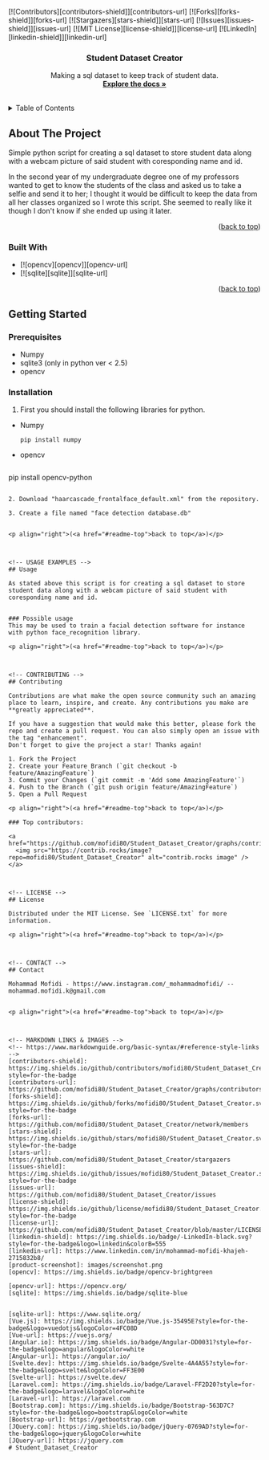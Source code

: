 <a id="readme-top"></a>

[![Contributors][contributors-shield]][contributors-url]
[![Forks][forks-shield]][forks-url]
[![Stargazers][stars-shield]][stars-url]
[![Issues][issues-shield]][issues-url]
[![MIT License][license-shield]][license-url]
[![LinkedIn][linkedin-shield]][linkedin-url]


 
<!-- PROJECT LOGO -->
<!-- <br />
<div align="center">
  <a href="https://github.com/mofidi80/Student_Dataset_Creator">
    <img src="images/logo.png" alt="Logo" width="80" height="80">
  </a> 
  -->

<h3 align="center">Student Dataset Creator</h3>

  <p align="center">
    Making a sql dataset to keep track of student data.
    <br />
    <a href="https://github.com/mofidi80/Student_Dataset_Creator"><strong>Explore the docs »</strong></a>
    <br />
    <br />
  </p>
</div>



<!-- TABLE OF CONTENTS -->
<details>
  <summary>Table of Contents</summary>
  <ol>
    <li>
      <a href="#about-the-project">About The Project</a>
      <ul>
        <li><a href="#built-with">Built With</a></li>
      </ul>
    </li>
    <li>
      <a href="#getting-started">Getting Started</a>
      <ul>
        <li><a href="#prerequisites">Prerequisites</a></li>
        <li><a href="#installation">Installation</a></li>
      </ul>
    </li>
    <li><a href="#usage">Usage</a></li>
    <li><a href="#contributing">Contributing</a></li>
    <li><a href="#license">License</a></li>
    <li><a href="#contact">Contact</a></li>
  </ol>
</details>



<!-- ABOUT THE PROJECT -->
## About The Project
<!-- 
[![Product Name Screen Shot][product-screenshot]](https://example.com) -->

Simple python script for creating a sql dataset to store student data along with a webcam picture of said student with coresponding name and id.

In the second year of my undergraduate degree one of my professors wanted to get to know the students of the class and asked us to take a selfie and send it to her; I thought it would be difficult to keep the data from all her classes organized so I wrote this script. She seemed to really like it though I don't know if she ended up using it later.

<p align="right">(<a href="#readme-top">back to top</a>)</p>



### Built With

* [![opencv][opencv]][opencv-url]
* [![sqlite][sqlite]][sqlite-url]


<p align="right">(<a href="#readme-top">back to top</a>)</p>



<!-- GETTING STARTED -->
## Getting Started
 
### Prerequisites

* Numpy
* sqlite3 (only in python ver < 2.5)
* opencv

### Installation

1. First you should install the following libraries for python.
* Numpy
  ```console
  pip install numpy
  ```

* opencv
  ```console
pip install opencv-python
```

2. Download "haarcascade_frontalface_default.xml" from the repository.

3. Create a file named "face detection database.db"


<p align="right">(<a href="#readme-top">back to top</a>)</p>



<!-- USAGE EXAMPLES -->
## Usage

As stated above this script is for creating a sql dataset to store student data along with a webcam picture of said student with coresponding name and id.


### Possible usage
This may be used to train a facial detection software for instance with python face_recognition library.

<p align="right">(<a href="#readme-top">back to top</a>)</p>



<!-- CONTRIBUTING -->
## Contributing

Contributions are what make the open source community such an amazing place to learn, inspire, and create. Any contributions you make are **greatly appreciated**.

If you have a suggestion that would make this better, please fork the repo and create a pull request. You can also simply open an issue with the tag "enhancement".
Don't forget to give the project a star! Thanks again!

1. Fork the Project
2. Create your Feature Branch (`git checkout -b feature/AmazingFeature`)
3. Commit your Changes (`git commit -m 'Add some AmazingFeature'`)
4. Push to the Branch (`git push origin feature/AmazingFeature`)
5. Open a Pull Request

<p align="right">(<a href="#readme-top">back to top</a>)</p>

### Top contributors:

<a href="https://github.com/mofidi80/Student_Dataset_Creator/graphs/contributors">
  <img src="https://contrib.rocks/image?repo=mofidi80/Student_Dataset_Creator" alt="contrib.rocks image" />
</a>



<!-- LICENSE -->
## License

Distributed under the MIT License. See `LICENSE.txt` for more information.

<p align="right">(<a href="#readme-top">back to top</a>)</p>



<!-- CONTACT -->
## Contact

Mohammad Mofidi - https://www.instagram.com/_mohammadmofidi/ -- mohammad.mofidi.k@gmail.com


<p align="right">(<a href="#readme-top">back to top</a>)</p>



<!-- MARKDOWN LINKS & IMAGES -->
<!-- https://www.markdownguide.org/basic-syntax/#reference-style-links -->
[contributors-shield]: https://img.shields.io/github/contributors/mofidi80/Student_Dataset_Creator.svg?style=for-the-badge
[contributors-url]: https://github.com/mofidi80/Student_Dataset_Creator/graphs/contributors
[forks-shield]: https://img.shields.io/github/forks/mofidi80/Student_Dataset_Creator.svg?style=for-the-badge
[forks-url]: https://github.com/mofidi80/Student_Dataset_Creator/network/members
[stars-shield]: https://img.shields.io/github/stars/mofidi80/Student_Dataset_Creator.svg?style=for-the-badge
[stars-url]: https://github.com/mofidi80/Student_Dataset_Creator/stargazers
[issues-shield]: https://img.shields.io/github/issues/mofidi80/Student_Dataset_Creator.svg?style=for-the-badge
[issues-url]: https://github.com/mofidi80/Student_Dataset_Creator/issues
[license-shield]: https://img.shields.io/github/license/mofidi80/Student_Dataset_Creator.svg?style=for-the-badge
[license-url]: https://github.com/mofidi80/Student_Dataset_Creator/blob/master/LICENSE.txt
[linkedin-shield]: https://img.shields.io/badge/-LinkedIn-black.svg?style=for-the-badge&logo=linkedin&colorB=555
[linkedin-url]: https://www.linkedin.com/in/mohammad-mofidi-khajeh-2715832b8/
[product-screenshot]: images/screenshot.png
[opencv]: https://img.shields.io/badge/opencv-brightgreen

[opencv-url]: https://opencv.org/
[sqlite]: https://img.shields.io/badge/sqlite-blue


[sqlite-url]: https://www.sqlite.org/
[Vue.js]: https://img.shields.io/badge/Vue.js-35495E?style=for-the-badge&logo=vuedotjs&logoColor=4FC08D
[Vue-url]: https://vuejs.org/
[Angular.io]: https://img.shields.io/badge/Angular-DD0031?style=for-the-badge&logo=angular&logoColor=white
[Angular-url]: https://angular.io/
[Svelte.dev]: https://img.shields.io/badge/Svelte-4A4A55?style=for-the-badge&logo=svelte&logoColor=FF3E00
[Svelte-url]: https://svelte.dev/
[Laravel.com]: https://img.shields.io/badge/Laravel-FF2D20?style=for-the-badge&logo=laravel&logoColor=white
[Laravel-url]: https://laravel.com
[Bootstrap.com]: https://img.shields.io/badge/Bootstrap-563D7C?style=for-the-badge&logo=bootstrap&logoColor=white
[Bootstrap-url]: https://getbootstrap.com
[JQuery.com]: https://img.shields.io/badge/jQuery-0769AD?style=for-the-badge&logo=jquery&logoColor=white
[JQuery-url]: https://jquery.com 
# Student_Dataset_Creator
